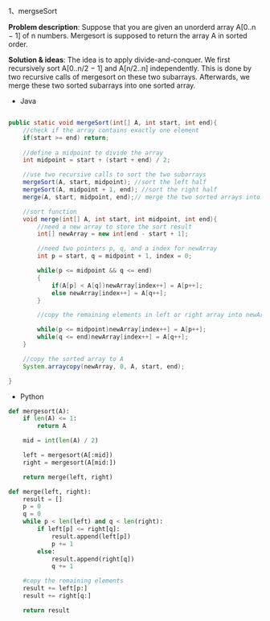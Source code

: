 1、mergseSort

**Problem description**:
Suppose that you are given an unorderd array A[0..n − 1] of n numbers. Mergesort is supposed to return the array A in sorted order.

**Solution & ideas**:
The idea is to apply divide-and-conquer. We first recursively sort A[0..n/2 − 1] and A[n/2..n] independently. This is done by two recursive calls of mergesort on these two subarrays. Afterwards, we merge these two sorted subarrays into one sorted array.  

* Java
```java

public static void mergeSort(int[] A, int start, int end){
    //check if the array contains exactly one element
    if(start >= end) return;
    
    //define a midpoint to divide the array
    int midpoint = start + (start + end) / 2;

    //use two recursive calls to sort the two subarrays
    mergeSort(A, start, midpoint); //sort the left half
    mergeSort(A, midpoint + 1, end); //sort the right half
    merge(A, start, midpoint, end);// merge the two sorted arrays into one

    //sort function
    void merge(int[] A, int start, int midpoint, int end){
        //need a new array to store the sort result
        int[] newArray = new int[end - start + 1];

        //need two pointers p, q, and a index for newArray
        int p = start, q = midpoint + 1, index = 0;

        while(p <= midpoint && q <= end)
        {
            if(A[p] < A[q])newArray[index++] = A[p++];
            else newArray[index++] = A[q++];
        }

        //copy the remaining elements in left or right array into newArray

        while(p <= midpoint)newArray[index++] = A[p++];
        while(q <= end)newArray[index++] = A[q++];
    }

    //copy the sorted array to A
    System.arraycopy(newArray, 0, A, start, end);

}

```
  
    

* Python
```python
def mergesort(A):
    if len(A) <= 1:
        return A

    mid = int(len(A) / 2)

    left = mergesort(A[:mid])
    right = mergesort(A[mid:])

    return merge(left, right)

def merge(left, right):
    result = []
    p = 0
    q = 0
    while p < len(left) and q < len(right):
        if left[p] <= right[q]:
            result.append(left[p])
            p += 1
        else:
            result.append(right[q])
            q += 1

    #copy the remaining elements
    result += left[p:]
    result += right[q:]

    return result
```